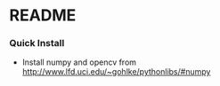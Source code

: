 # README #


### Quick Install ###

* Install numpy and opencv from http://www.lfd.uci.edu/~gohlke/pythonlibs/#numpy